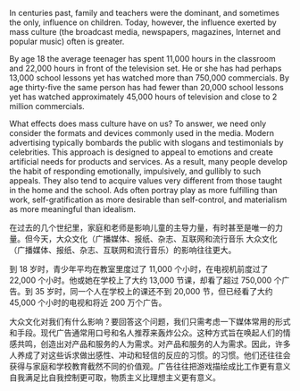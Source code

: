 In centuries past, family and teachers were the dominant, and sometimes the only, influence on children. Today, however, the influence exerted by
mass culture (the broadcast media, newspapers, magazines, Internet and popular music) often is greater.

 By age 18 the average teenager has spent 11,000 hours in the classroom and 22,000 hours in front of the television set. He or she has had perhaps 13,000 school lessons yet has watched more than 750,000 commercials. By age thirty-five the same person has had fewer than 20,000 school lessons yet has watched approximately 45,000 hours of television and close to 2 million commercials.

What effects does mass culture have on us? To answer, we need only consider the formats and devices commonly used in the media. Modern advertising typically bombards the public with slogans and testimonials by celebrities. This approach is designed to appeal to emotions and create
artificial needs for products and services. As a result, many people develop the habit of responding emotionally, impulsively, and gullibly to
such appeals. They also tend to acquire values very different from those taught in the home and the school. Ads often portray play as more fulfilling
than work, self-gratification as more desirable than self-control, and materialism as more meaningful than idealism.



在过去的几个世纪里，家庭和老师是影响儿童的主导力量，有时甚至是唯一的力量。但今天，大众文化（广播媒体、报纸、杂志、互联网和流行音乐 大众文化（广播媒体、报纸、杂志、互联网和流行音乐）的影响往往更大。

 到 18 岁时，青少年平均在教室里度过了 11,000 个小时，在电视机前度过了 22,000 个小时。他或她在学校上了大约 13,000 节课，却看了超过 750,000 个广告。到 35 岁时，同一个人在学校上的课还不到 20,000 节，但已经看了大约 45,000 个小时的电视和将近 200 万个广告。

大众文化对我们有什么影响？要回答这个问题，我们只需考虑一下媒体常用的形式和手段。现代广告通常用口号和名人推荐来轰炸公众。这种方式旨在唤起人们的情感共鸣，创造出对产品和服务的人为需求。对产品和服务的人为需求。因此，许多人养成了对这些诉求做出感性、冲动和轻信的反应的习惯。的习惯。他们还往往会获得与家庭和学校教育截然不同的价值观。广告往往把游戏描绘成比工作更有意义 自我满足比自我控制更可取，物质主义比理想主义更有意义。